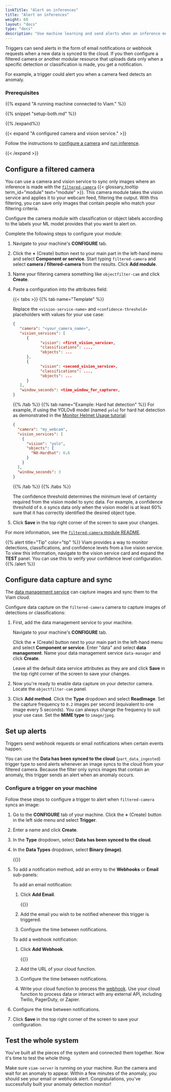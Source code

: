 ```yaml
---
linkTitle: "Alert on inferences"
title: "Alert on inferences"
weight: 60
layout: "docs"
type: "docs"
description: "Use machine learning and send alerts when an inference meets certain criteria."
---
```


Triggers can send alerts in the form of email notifications or webhook requests when a new data is synced to the cloud.
If you then configure a filtered camera or another modular resource that uploads data only when a specific detection or classification is made, you get a notification.

For example, a trigger could alert you when a camera feed detects an anomaly.

### Prerequisites

{{% expand "A running machine connected to Viam." %}}

{{% snippet "setup-both.md" %}}

{{% /expand%}}

{{< expand "A configured camera and vision service." >}}

Follow the instructions to [configure a camera](/operate/reference/components/camera/) and [run inference](/data-ai/ai/run-inference/).

{{< /expand >}}

## Configure a filtered camera

You can use a camera and vision service to sync only images where an inference is made with the [`filtered-camera`](https://app.viam.com/module/viam/filtered-camera) {{< glossary_tooltip term_id="module" text="module" >}}.
This camera module takes the vision service and applies it to your webcam feed, filtering the output.
With this filtering, you can save only images that contain people who match your filtering criteria.

Configure the camera module with classification or object labels according to the labels your ML model provides that you want to alert on.

Complete the following steps to configure your module:

1. Navigate to your machine's **CONFIGURE** tab.

1. Click the **+** (Create) button next to your main part in the left-hand menu and select **Component or service**.
   Start typing `filtered-camera` and select **camera / filtered-camera** from the results.
   Click **Add module**.

1. Name your filtering camera something like `objectfilter-cam` and click **Create**.

1. Paste a configuration into the attributes field:

   {{< tabs >}}
   {{% tab name="Template" %}}

   Replace the `<vision-service-name>` and `<confidence-threshold>` placeholders with values for your use case:

   ```json {class="line-numbers linkable-line-numbers"}
   {
      "camera": "<your_camera_name>",
      "vision_services": [
         {
               "vision": <first_vision_service>,
               "classifications": ...,
               "objects": ...
         },
         {
               "vision": <second_vision_service>,
               "classifications": ...,
               "objects": ...
         }
      ],
      "window_seconds": <time_window_for_capture>,
   }
   ```

   {{% /tab %}}
   {{% tab name="Example: Hard hat detection" %}}
   For example, if using the YOLOv8 model (named `yolo`) for hard hat detection as demonstrated in the [Monitor Helmet Usage tutorial](/tutorials/projects/helmet/):

   ```json {class="line-numbers linkable-line-numbers"}
   {
     "camera": "my_webcam",
     "vision_services": [
       {
         "vision": "yolo",
         "objects": {
           "NO-Hardhat": 0.6
         }
       }
     ],
     "window_seconds": 3
   }
   ```

   {{% /tab %}}
   {{% /tabs %}}

   The confidence threshold determines the minimum level of certainty required from the vision model to sync data.
   For example, a confidence threshold of `0.6` syncs data only when the vision model is at least 60% sure that it has correctly identified the desired object type.

1. Click **Save** in the top right corner of the screen to save your changes.

For more information, see the [`filtered-camera` module README](https://app.viam.com/module/viam/filtered-camera).

{{% alert title="Tip" color="tip" %}}
Viam provides a way to monitor detections, classifications, and confidence levels from a live vision service.
To view this information, navigate to the vision service card and expand the **TEST** panel.
You can use this to verify your confidence level configuration.
{{% /alert %}}

## Configure data capture and sync

The [data management service](/data-ai/capture-data/capture-sync/#configure-data-capture-and-sync-for-individual-resources) can capture images and sync them to the Viam cloud.

Configure data capture on the `filtered-camera` camera to capture images of detections or classifications:

1. First, add the data management service to your machine.

   Navigate to your machine's **CONFIGURE** tab.

   Click the **+** (Create) button next to your main part in the left-hand menu and select **Component or service**.
   Enter "data" and select **data management**.
   Name your data management service `data-manager` and click **Create**.

   Leave all the default data service attributes as they are and click **Save** in the top right corner of the screen to save your changes.

1. Now you're ready to enable data capture on your detector camera.
   Locate the `objectfilter-cam` panel.

1. Click **Add method**.
   Click the **Type** dropdown and select **ReadImage**.
   Set the capture frequency to `0.2` images per second (equivalent to one image every 5 seconds).
   You can always change the frequency to suit your use case.
   Set the **MIME type** to `image/jpeg`.

## Set up alerts

Triggers send webhook requests or email notifications when certain events happen.

You can use the **Data has been synced to the cloud** (`part_data_ingested`) trigger type to send alerts whenever an image syncs to the cloud from your filtered camera.
Because the filter only syncs images that contain an anomaly, this trigger sends an alert when an anomaly occurs.

### Configure a trigger on your machine

Follow these steps to configure a trigger to alert when `filtered-camera` syncs an image:

1. Go to the **CONFIGURE** tab of your machine.
   Click the **+** (Create) button in the left side menu and select **Trigger**.

1. Enter a name and click **Create**.

1. In the **Type** dropdown, select **Data has been synced to the cloud**.

1. In the **Data Types** dropdown, select **Binary (image)**.

   {{<imgproc src="/tutorials/helmet/trigger.png" resize="x600" style="width: 500px" declaredimensions=true alt="The trigger created with data has been synced to the cloud as the type and binary (image) as the data type." class="shadow imgzoom" >}}

1. To add a notification method, add an entry to the **Webhooks** or **Email** sub-panels:

   To add an email notification:

   1. Click **Add Email**.

      {{<imgproc src="/build/configure/trigger-configured-email.png" resize="x600" style="width: 500px" declaredimensions=true alt="The trigger configured with an example email." class="shadow imgzoom" >}}

   1. Add the email you wish to be notified whenever this trigger is triggered.
   1. Configure the time between notifications.

   To add a webhook notification:

   1. Click **Add Webhook**.

      {{<imgproc src="/build/configure/trigger-configured.png" resize="x600" style="width: 500px" declaredimensions=true alt="The trigger configured with an example URL." class="shadow imgzoom" >}}

   1. Add the URL of your cloud function.
   1. Configure the time between notifications.
   1. Write your cloud function to process the [webhook](/data-ai/reference/triggers-configuration/#webhook-attributes).
      Use your cloud function to process data or interact with any external API, including Twilio, PagerDuty, or Zapier.

1. Configure the time between notifications.

1. Click **Save** in the top right corner of the screen to save your configuration.

## Test the whole system

You've built all the pieces of the system and connected them together.
Now it's time to test the whole thing.

Make sure `viam-server` is running on your machine.
Run the camera and wait for an anomaly to appear.
Within a few minutes of the anomaly, you should see your email or webhook alert.
Congratulations, you've successfully built your anomaly detection monitor!
